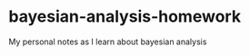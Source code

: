 bayesian-analysis-homework
==========================

My personal notes as I learn about bayesian analysis
